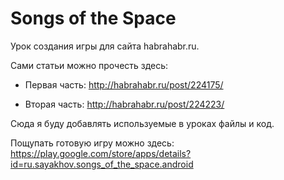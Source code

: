 Songs of the Space
===================

Урок создания игры для сайта habrahabr.ru.

Сами статьи можно прочесть здесь:

* Первая часть: http://habrahabr.ru/post/224175/

* Вторая часть: http://habrahabr.ru/post/224223/

Сюда я буду добавлять используемые в уроках файлы и код.


Пощупать готовую игру можно здесь: https://play.google.com/store/apps/details?id=ru.sayakhov.songs_of_the_space.android
